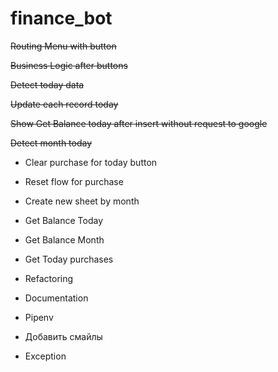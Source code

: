 # finance_bot

~~Routing Menu with button~~

~~Business Logic after buttons~~

~~Detect today data~~

~~Update each record today~~

~~Show Get Balance today after insert without request to google~~

~~Detect month today~~

- Clear purchase for today button
- Reset flow for purchase

- Create new sheet by month
- Get Balance Today
- Get Balance Month
- Get Today purchases
- Refactoring
- Documentation
- Pipenv
- Добавить смайлы
- Exception
